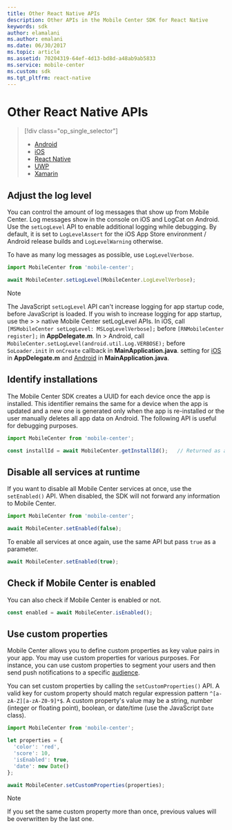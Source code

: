```yaml
---
title: Other React Native APIs
description: Other APIs in the Mobile Center SDK for React Native
keywords: sdk
author: elamalani
ms.author: emalani
ms.date: 06/30/2017
ms.topic: article
ms.assetid: 70204319-64ef-4d13-bd8d-a48ab9ab5833
ms.service: mobile-center
ms.custom: sdk
ms.tgt_pltfrm: react-native
---
```


# Other React Native APIs

> [!div class="op_single_selector"]
> * [Android](android.md)
> * [iOS](ios.md)
> * [React Native](react-native.md)
> * [UWP](uwp.md)
> * [Xamarin](xamarin.md)


## Adjust the log level

You can control the amount of log messages that show up from Mobile Center. Log messages show in the console on iOS and LogCat on Android. Use the `setLogLevel` API to enable additional logging while debugging. By default, it is set to `LogLevelAssert` for the iOS App Store environment / Android release builds and `LogLevelWarning` otherwise.

To have as many log messages as possible, use `LogLevelVerbose`.

```javascript
import MobileCenter from 'mobile-center';

await MobileCenter.setLogLevel(MobileCenter.LogLevelVerbose);
```

> [!NOTE]
> The JavaScript `setLogLevel` API can't increase logging for app startup code, before JavaScript is loaded. If you wish to increase logging for app startup, use the > > native Mobile Center setLogLevel APIs. In iOS, call `[MSMobileCenter setLogLevel: MSLogLevelVerbose];` before `[RNMobileCenter register];` in **AppDelegate.m**. In > Android, call `MobileCenter.setLogLevel(android.util.Log.VERBOSE);` before `SoLoader.init` in `onCreate` callback in **MainApplication.java**.
> setting for [iOS](ios.md) in **AppDelegate.m** and [Android](android.md) in **MainApplication.java**.

## Identify installations

The Mobile Center SDK creates a UUID for each device once the app is installed. This identifier remains the same for a device when the app is updated and a new one is generated only when the app is re-installed or the user manually deletes all app data on Android. The following API is useful for debugging purposes.

```javascript
import MobileCenter from 'mobile-center';

const installId = await MobileCenter.getInstallId();   // Returned as a string
```

## Disable all services at runtime

If you want to disable all Mobile Center services at once, use the `setEnabled()` API. When disabled, the SDK will not forward any information to Mobile Center.

```javascript
import MobileCenter from 'mobile-center';

await MobileCenter.setEnabled(false);
```

To enable all services at once again, use the same API but pass `true` as a parameter.

```javascript
await MobileCenter.setEnabled(true);
```

## Check if Mobile Center is enabled

You can also check if Mobile Center is enabled or not.

```javascript
const enabled = await MobileCenter.isEnabled();
```

## Use custom properties

Mobile Center allows you to define custom properties as key value pairs in your app. You may use custom properties for various purposes. For instance, you can use custom properties to segment your users and then send push notifications to a specific [audience](~/push/audiences.md).

You can set custom properties by calling the `setCustomProperties()` API. A valid key for custom property should match regular expression pattern `^[a-zA-Z][a-zA-Z0-9]*$`. A custom property's value may be a string, number (integer or floating point), boolean, or date/time (use the JavaScript `Date` class).

```javascript
import MobileCenter from 'mobile-center';

let properties = {
  'color': 'red',
  'score': 10,
  'isEnabled': true,
  'date': new Date()
};

await MobileCenter.setCustomProperties(properties);
```

> [!NOTE]
> If you set the same custom property more than once, previous values will be overwritten by the last one.
